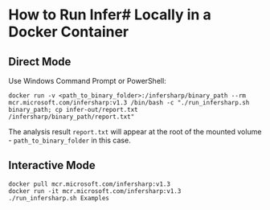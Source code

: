 # How to Run Infer# Locally in a Docker Container

## Direct Mode

Use Windows Command Prompt or PowerShell:
```
docker run -v <path_to_binary_folder>:/infersharp/binary_path --rm mcr.microsoft.com/infersharp:v1.3 /bin/bash -c "./run_infersharp.sh binary_path; cp infer-out/report.txt /infersharp/binary_path/report.txt"
```

The analysis result `report.txt` will appear at the root of the mounted volume - `path_to_binary_folder` in this case.

## Interactive Mode

```
docker pull mcr.microsoft.com/infersharp:v1.3
docker run -it mcr.microsoft.com/infersharp:v1.3
./run_infersharp.sh Examples
```